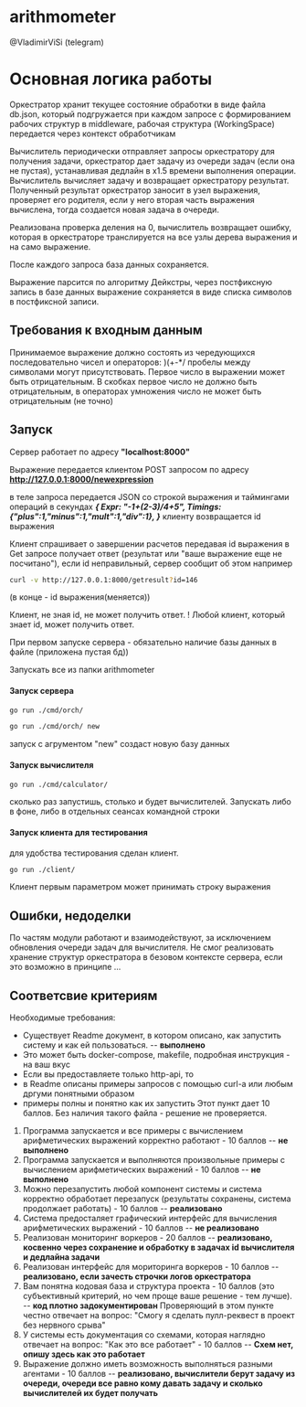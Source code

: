 # arithmometer
@VladimirViSi (telegram)

# Основная логика работы
Оркестратор хранит текущее состояние обработки в виде файла db.json, который подгружается
при каждом запросе c формированием рабочих структур в middleware, рабочая структура
(WorkingSpace) передается через контекст обработчикам

Вычислитель периодически отправляет запросы оркестратору для получения задачи, оркестратор
дает задачу из очереди задач (если она не пустая), устанавливая дедлайн в х1.5 времени выполнения
операции. Вычислитель вычисляет задачу и возвращает оркестратору результат.
Полученный результат оркестратор заносит в узел выражения, проверяет его родителя, если у него вторая часть выражения
вычислена, тогда создается новая задача в очереди.

Реализована проверка деления на 0, вычислитель возвращает ошибку, которая в оркестраторе транслируется на все узлы
дерева выражения и на само выражение.

После каждого запроса база данных сохраняется.

Выражение парсится по алгоритму Дейкстры, через постфиксную запись
в базе данных выражение сохраняется в виде списка символов в постфиксной записи.



## Требования к входным данным
Принимаемое выражение должно состоять из чередующихся последовательно чисел и операторов: )(+-*/
пробелы между символами могут присутствовать.
Первое число в выражении может быть отрицательным. 
В скобках первое число не должно быть отрицательным, в операторах умножения число 
не может быть отрицательным (не точно)


## Запуск
Сервер работает по адресу __"localhost:8000"__

Выражение передается клиентом POST запросом по адресу
__http://127.0.0.1:8000/newexpression__

в теле запроса передается JSON со строкой выражения и таймингами операций в секундах
___{
Expr:    "-1+(2-3)/4+5",
Timings: {"plus":1,"minus":1,"mult":1,"div":1},
}___
клиенту возвращается id выражения

Клиент спрашивает о завершении расчетов передавая id выражения в Get запросе
получает ответ (результат или "ваше выражение еще не посчитано"), если id неправильный, сервер сообщит об этом
например 
```bash
curl -v http://127.0.0.1:8000/getresult?id=146
```
(в конце - id выражения(меняется))

Клиент, не зная id, не может получить ответ. 
! Любой клиент, который знает id, может получить ответ.

При первом запуске сервера - обязательно наличие базы данных в файле (приложена пустая бд))

Запускать все из папки arithmometer

#### Запуск сервера
```bash
go run ./cmd/orch/
```
```bash
go run ./cmd/orch/ new
```

запуск с агрументом "new" создаст новую базу данных

#### Запуск вычислителя

```bash
go run ./cmd/calculator/
```

сколько раз запустишь, столько и будет вычислителей. Запускать либо в фоне, либо
в отдельных сеансах командной строки

#### Запуск клиента для тестирования
для удобства тестирования сделан клиент.

```bash
go run ./client/
```
 Клиент первым параметром может принимать строку выражения


## Ошибки, недоделки
По частям модули работают и взаимодействуют, за исключением обновления 
очереди задач для вычислителя. Не смог реализовать хранение структур оркестратора
в безовом контексте сервера, если это возможно в принципе ...

## Соответсвие критериям
Необходимые требования:
- Существует Readme документ, в котором описано, как запустить систему и как ей пользоваться. -- **выполнено**
-   Это может быть docker-compose, makefile, подробная инструкция - на ваш вкус
- Если вы предоставляете только http-api, то
- в Readme описаны примеры запросов с помощью curl-a или любым дргуми понятными образом
- примеры полны и понятно как их запустить
Этот пункт дает 10 баллов. Без наличия такого файла - решение не проверяется.
1. Программа запускается и все примеры с вычислением арифметических выражений корректно работают - 10 баллов -- **не выполнено**
2. Программа запускается и выполняются произвольные примеры с вычислением арифметических выражений - 10 баллов -- **не выполнено**
3. Можно перезапустить любой компонент системы и система корректно обработает перезапуск (результаты сохранены, система продолжает работать) - 10 баллов -- **реализовано**
4. Система предосталяет графический интерфейс для вычисления арифметических выражений - 10 баллов -- **не реализовано**
5. Реализован мониторинг воркеров - 20 баллов -- **реализовано, косвенно через сохранение и обработку в задачах id вычислителя и дедлайна задачи**
6. Реализован интерфейс для мориторинга воркеров - 10 баллов -- **реализовано, если зачесть строчки логов оркестратора**
7. Вам понятна кодовая база и структура проекта - 10 баллов (это субъективный критерий, но чем проще ваше решение - тем лучше). -- **код плотно задокументирован**
Проверяющий в этом пункте честно отвечает на вопрос: "Смогу я сделать пулл-реквест в проект без нервного срыва"
8. У системы есть документация со схемами, которая наглядно отвечает на вопрос: "Как это все работает" - 10 баллов -- **Схем нет, опишу здесь как это работает**
9. Выражение должно иметь возможность выполняться разными агентами - 10 баллов -- **реализовано, вычислители берут задачу из очереди, очереди все равно кому давать задачу и сколько вычислителей их будет получать** 